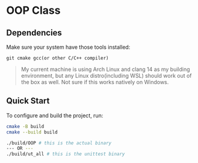 # OOP Class

## Dependencies

Make sure your system have those tools installed:

```
git cmake gcc(or other C/C++ compiler)
```

> My current machine is using Arch Linux and clang 14 as my building environment, but any Linux distro(including WSL) should work out of the box as well. Not sure if this works natively on Windows.

## Quick Start

To configure and build the project, run:

```bash
cmake -B build
cmake --build build

./build/OOP # this is the actual binary
--- OR ---
./build/ut_all # this is the unittest binary
```